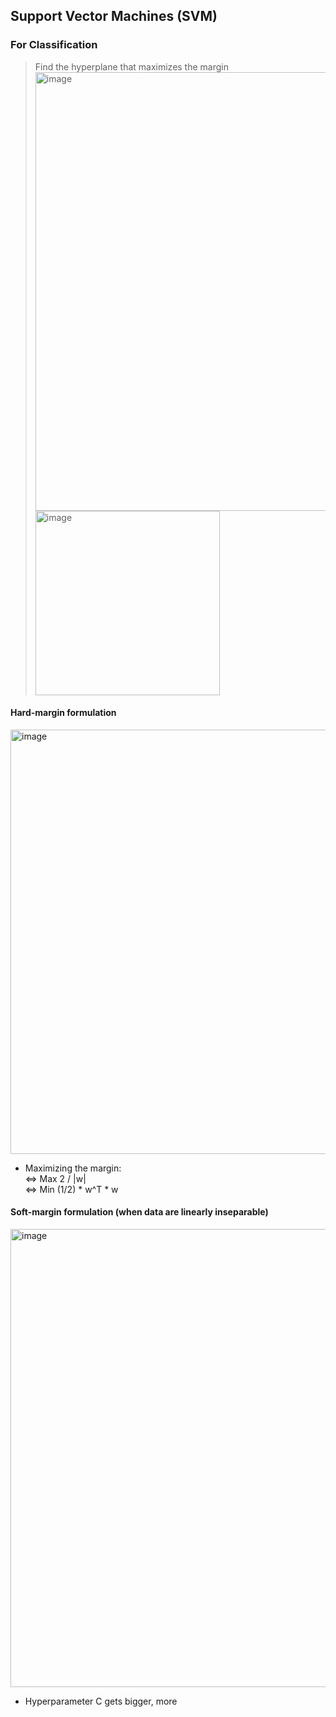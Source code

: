 ## Support Vector Machines (SVM)

### For Classification
> Find the hyperplane that maximizes the margin 
<img width="702" alt="image" src="https://github.com/user-attachments/assets/47956d56-dbb8-4855-8bfd-99a90d18d6ec"> <img width="295" alt="image" src="https://github.com/user-attachments/assets/ca1052fd-9e83-45f1-a181-ca38b4fe40da">

#### Hard-margin formulation
<img width="679" alt="image" src="https://github.com/user-attachments/assets/b8423975-4a1b-48f5-a89d-e68506c28bc0">

- Maximizing the margin:  
    <=> Max 2 / |w|  
    <=> Min (1/2) * w^T * w  

#### Soft-margin formulation (when data are linearly inseparable)
<img width="733" alt="image" src="https://github.com/user-attachments/assets/c49f1dca-c4c4-4dc1-8c5e-c648de064624">

- Hyperparameter C gets bigger, more 